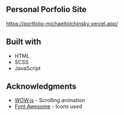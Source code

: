 ## Personal Porfolio Site
https://portfolio-michaeltolchinsky.vercel.app/

## Built with

- HTML
- SCSS
- JavaScript

## Acknowledgments

* [WOW.js](https://mynameismatthieu.com/WOW/) - Scrolling animation
* [Font Awesome](https://fontawesome.com/?from=io/) - Icons used

